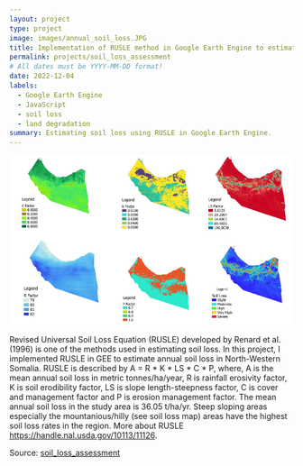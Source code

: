```yaml
---
layout: project
type: project
image: images/annual_soil_loss.JPG
title: Implementation of RUSLE method in Google Earth Engine to estimate soil loss
permalink: projects/soil_loss_assessment
# All dates must be YYYY-MM-DD format!
date: 2022-12-04
labels:
  - Google Earth Engine
  - JavaScript
  - soil loss
  - land degradation
summary: Estimating soil loss using RUSLE in Google Earth Engine.
---
```


<div class="ui small rounded images">
  <img class="ui image" src="../images/combined.PNG">
 </div>


Revised Universal Soil Loss Equation (RUSLE) developed by Renard et al. (1996) is one of the methods used in estimating soil loss. In this project, I implemented RUSLE in GEE to estimate annual soil loss in North-Western Somalia. RUSLE is described by A = R * K * LS * C * P, where, A is the mean annual soil loss in metric tonnes/ha/year, R is rainfall erosivity factor, K is soil erodibility factor, LS is slope length-steepness factor, C is cover and management factor and P is erosion management factor. The mean annual soil loss in the study area is 36.05 t/ha/yr. Steep sloping areas especially the mountanious/hilly (see soil loss map) areas have the highest soil loss rates in the region. More about RUSLE https://handle.nal.usda.gov/10113/11126.

Source: <a href="https://github.com/japhethkimeu/soil_loss_assessment"><i class="large github icon "></i>soil_loss_assessment</a>
